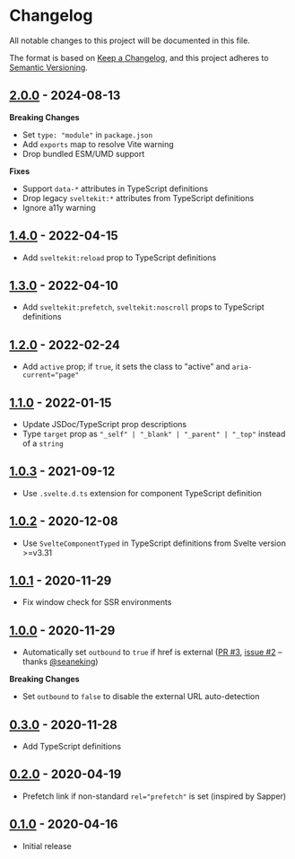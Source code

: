 # Changelog

All notable changes to this project will be documented in this file.

The format is based on [Keep a Changelog](https://keepachangelog.com/en/1.0.0/),
and this project adheres to [Semantic Versioning](https://semver.org/spec/v2.0.0.html).

## [2.0.0](https://github.com/metonym/svelte-link/releases/tag/v2.0.0) - 2024-08-13

**Breaking Changes**

- Set `type: "module"` in `package.json`
- Add `exports` map to resolve Vite warning
- Drop bundled ESM/UMD support

**Fixes**

- Support `data-*` attributes in TypeScript definitions
- Drop legacy `sveltekit:*` attributes from TypeScript definitions
- Ignore a11y warning

## [1.4.0](https://github.com/metonym/svelte-link/releases/tag/v1.4.0) - 2022-04-15

- Add `sveltekit:reload` prop to TypeScript definitions

## [1.3.0](https://github.com/metonym/svelte-link/releases/tag/v1.3.0) - 2022-04-10

- Add `sveltekit:prefetch`, `sveltekit:noscroll` props to TypeScript definitions

## [1.2.0](https://github.com/metonym/svelte-link/releases/tag/v1.2.0) - 2022-02-24

- Add `active` prop; if `true`, it sets the class to "active" and `aria-current="page"`

## [1.1.0](https://github.com/metonym/svelte-link/releases/tag/v1.1.0) - 2022-01-15

- Update JSDoc/TypeScript prop descriptions
- Type `target` prop as `"_self" | "_blank" | "_parent" | "_top"` instead of a `string`

## [1.0.3](https://github.com/metonym/svelte-link/releases/tag/v1.0.3) - 2021-09-12

- Use `.svelte.d.ts` extension for component TypeScript definition

## [1.0.2](https://github.com/metonym/svelte-link/releases/tag/v1.0.2) - 2020-12-08

- Use `SvelteComponentTyped` in TypeScript definitions from Svelte version >=v3.31

## [1.0.1](https://github.com/metonym/svelte-link/releases/tag/v1.0.1) - 2020-11-29

- Fix window check for SSR environments

## [1.0.0](https://github.com/metonym/svelte-link/releases/tag/v1.0.0) - 2020-11-29

- Automatically set `outbound` to `true` if href is external ([PR #3](https://github.com/metonym/svelte-link/pull/3), [issue #2](https://github.com/metonym/svelte-link/issues/2) – thanks [@seaneking](https://github.com/seaneking))

**Breaking Changes**

- Set `outbound` to `false` to disable the external URL auto-detection

## [0.3.0](https://github.com/metonym/svelte-link/releases/tag/v0.3.0) - 2020-11-28

- Add TypeScript definitions

## [0.2.0](https://github.com/metonym/svelte-link/releases/tag/v0.2.0) - 2020-04-19

- Prefetch link if non-standard `rel="prefetch"` is set (inspired by Sapper)

## [0.1.0](https://github.com/metonym/svelte-link/releases/tag/v0.1.0) - 2020-04-16

- Initial release
